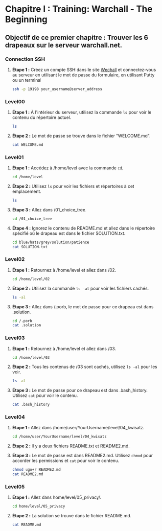 
# Chapitre I : Training: Warchall - The Beginning

## Objectif de ce premier chapitre : Trouver les 6 drapeaux sur le serveur warchall.net.



### Connection SSH

1. **Étape 1 :** Créez un compte SSH dans le site [Wechall](https://www.wechall.net/challenge/warchall/begins/index.php) et connectez-vous au serveur en utilisant le mot de passe du formulaire, en utilisant Putty ou un terminal
   ```bash
   ssh -p 19198 your_username@server_address
   ```
### Level00

1. **Étape 1 :** À l'intérieur du serveur, utilisez la commande `ls` pour voir le contenu du répertoire actuel.
   ```bash
   ls
   ```

2. **Étape 2 :** Le mot de passe se trouve dans le fichier "WELCOME.md".
   ```bash
   cat WELCOME.md
   ```

### Level01

1. **Étape 1 :** Accédez à /home/level avec la commande `cd`.
   ```bash
   cd /home/level
   ```

2. **Étape 2 :** Utilisez `ls` pour voir les fichiers et répertoires à cet emplacement.
   ```bash
   ls
   ```

3. **Étape 3 :** Allez dans /01_choice_tree.
   ```bash
   cd /01_choice_tree
   ```

4. **Étape 4 :** Ignorez le contenu de README.md et allez dans le répertoire spécifié où le drapeau est dans le fichier SOLUTION.txt.
   ```bash
   cd blue/hats/grey/solution/patience
   cat SOLUTION.txt
   ```

### Level02

1. **Étape 1 :** Retournez à /home/level et allez dans /02.
   ```bash
   cd /home/level/02
   ```

2. **Étape 2 :** Utilisez la commande `ls -al` pour voir les fichiers cachés.
   ```bash
   ls -al
   ```

3. **Étape 3 :** Allez dans /.porb, le mot de passe pour ce drapeau est dans .solution.
   ```bash
   cd /.porb
   cat .solution
   ```

### Level03

1. **Étape 1 :** Retournez à /home/level et allez dans /03.
   ```bash
   cd /home/level/03
   ```

2. **Étape 2 :** Tous les contenus de /03 sont cachés, utilisez `ls -al` pour les voir.
   ```bash
   ls -al
   ```

3. **Étape 3 :** Le mot de passe pour ce drapeau est dans .bash_history. Utilisez `cat` pour voir le contenu.
   ```bash
   cat .bash_history
   ```

### Level04

1. **Étape 1 :** Allez dans /home/user/YourUsername/level/04_kwisatz.
   ```bash
   cd /home/user/YourUsername/level/04_kwisatz
   ```

2. **Étape 2 :** Il y a deux fichiers README.txt et README2.md.
3. **Étape 3 :** Le mot de passe est dans README2.md. Utilisez `chmod` pour accorder les permissions et `cat` pour voir le contenu.
   ```bash
   chmod ugo+r README2.md
   cat README2.md
   ```

### Level05

1. **Étape 1 :** Allez dans home/level/05_privacy/.
   ```bash
   cd home/level/05_privacy
   ```

2. **Étape 2 :** La solution se trouve dans le fichier README.md.
   ```bash
   cat README.md
   ```

